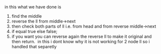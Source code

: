 in this what we have done is
1. find the middle
2. reverse the ll from middle->next
3. then check both parts of ll i.e. from head and from reverse middle->next
4. if equal true else false;
5. if you want you can reverse again the reverse ll to make it original and then return.
​
in this i dont know why it is not working for 2 node ll so i handled that separetly